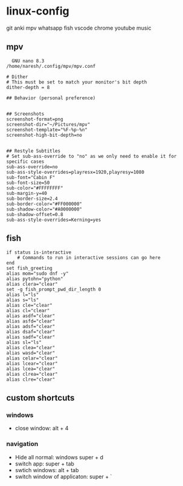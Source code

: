 # linux-config

git
anki
mpv
whatsapp
fish
vscode
chrome
youtube music

## mpv
```
  GNU nano 8.3                                              /home/naresh/.config/mpv/mpv.conf                                                         

# Dither
# This must be set to match your monitor's bit depth
dither-depth = 8

## Behavior (personal preference)


## Screenshots
screenshot-format=png
screenshot-dir="~/Pictures/mpv"
screenshot-template="%F-%p-%n"
screenshot-high-bit-depth=no


## Restyle Subtitles
# Set sub-ass-override to "no" as we only need to enable it for specific cases
sub-ass-override=no
sub-ass-style-overrides=playresx=1920,playresy=1080
sub-font="Cabin F"
sub-font-size=50
sub-color="#FFFFFFFF"
sub-margin-y=40
sub-border-size=2.4
sub-border-color="#FF000000"
sub-shadow-color="#A0000000"
sub-shadow-offset=0.8
sub-ass-style-overrides=Kerning=yes
```
## fish
```
if status is-interactive
    # Commands to run in interactive sessions can go here
end
set fish_greeting
alias mom="sudo dnf -y"
alias pytohn="python"
alias clera="clear"
set -g fish_prompt_pwd_dir_length 0
alias l="ls"
alias s="ls"
alias cle="clear"
alias cl="clear"
alias asdf="clear"
alias asfd="clear"
alias adsf="clear"
alias dsaf="clear"
alias sadf="clear"
alias sl="ls"
alias clea="clear"
alias wasd="clear"
alias celar="clear"
alias lcear="clear"
alias lcea="clear"
alias clrea="clear"
alias clre="clear"
```

## custom shortcuts
### windows
- close window: alt + 4
### navigation
- Hide all normal: windows super + d
- switch app: super + tab
- swtich windows: alt + tab
- switch window of applicaton: super + `
  

